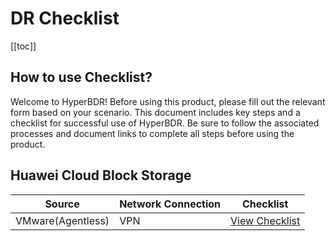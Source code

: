 # DR Checklist

[[toc]]

## How to use Checklist?

Welcome to HyperBDR! Before using this product, please fill out the relevant form based on your scenario. This document includes key steps and a checklist for successful use of HyperBDR. Be sure to follow the associated processes and document links to complete all steps before using the product.

## Huawei Cloud Block Storage

| Source | Network Connection | Checklist |
|--------|------|--------|
| VMware(Agentless) | VPN  | [View Checklist](https://docs.google.com/forms/d/1K5LeVfu81dCCB1ffbS9k9jIh06KS_TYMNrMpW7LHoic/prefill) |